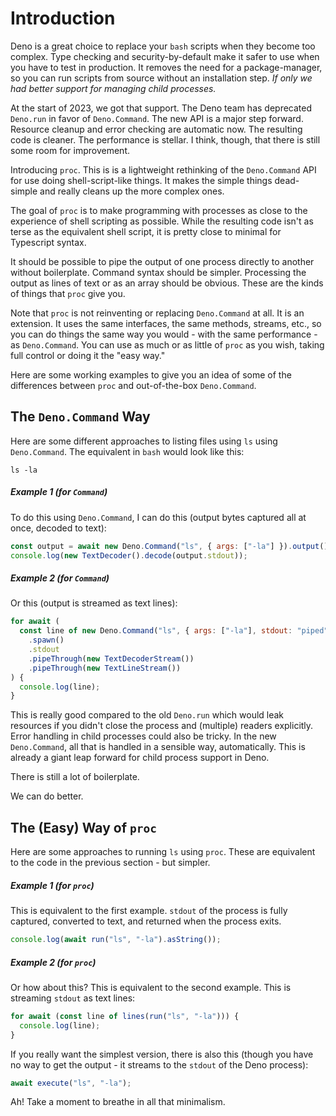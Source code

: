 # Introduction

Deno is a great choice to replace your `bash` scripts when they become too
complex. Type checking and security-by-default make it safer to use when you
have to test in production. It removes the need for a package-manager, so you
can run scripts from source without an installation step. _If only we had better
support for managing child processes._

At the start of 2023, we got that support. The Deno team has deprecated
`Deno.run` in favor of `Deno.Command`. The new API is a major step forward.
Resource cleanup and error checking are automatic now. The resulting code is
cleaner. The performance is stellar. I think, though, that there is still some
room for improvement.

Introducing `proc`. This is is a lightweight rethinking of the `Deno.Command`
API for use doing shell-script-like things. It makes the simple things
dead-simple and really cleans up the more complex ones.

The goal of `proc` is to make programming with processes as close to the
experience of shell scripting as possible. While the resulting code isn't as
terse as the equivalent shell script, it is pretty close to minimal for
Typescript syntax.

It should be possible to pipe the output of one process directly to another
without boilerplate. Command syntax should be simpler. Processing the output as
lines of text or as an array should be obvious. These are the kinds of things
that `proc` give you.

Note that `proc` is not reinventing or replacing `Deno.Command` at all. It is an
extension. It uses the same interfaces, the same methods, streams, etc., so you
can do things the same way you would - with the same performance - as
`Deno.Command`. You can use as much or as little of `proc` as you wish, taking
full control or doing it the "easy way."

Here are some working examples to give you an idea of some of the differences
between `proc` and out-of-the-box `Deno.Command`.

## The `Deno.Command` Way

Here are some different approaches to listing files using `ls` using
`Deno.Command`. The equivalent in `bash` would look like this:

```shell
ls -la
```

##### Example 1 (for `Command`)

To do this using `Deno.Command`, I can do this (output bytes captured all at
once, decoded to text):

```javascript
const output = await new Deno.Command("ls", { args: ["-la"] }).output();
console.log(new TextDecoder().decode(output.stdout));
```

##### Example 2 (for `Command`)

Or this (output is streamed as text lines):

```javascript
for await (
  const line of new Deno.Command("ls", { args: ["-la"], stdout: "piped" })
    .spawn()
    .stdout
    .pipeThrough(new TextDecoderStream())
    .pipeThrough(new TextLineStream())
) {
  console.log(line);
}
```

This is really good compared to the old `Deno.run` which would leak resources if
you didn't close the process and (multiple) readers explicitly. Error handling
in child processes could also be tricky. In the new `Deno.Command`, all that is
handled in a sensible way, automatically. This is already a giant leap forward
for child process support in Deno.

There is still a lot of boilerplate.

We can do better.

## The (Easy) Way of `proc`

Here are some approaches to running `ls` using `proc`. These are equivalent to
the code in the previous section - but simpler.

##### Example 1 (for `proc`)

This is equivalent to the first example. `stdout` of the process is fully
captured, converted to text, and returned when the process exits.

```javascript
console.log(await run("ls", "-la").asString());
```

##### Example 2 (for `proc`)

Or how about this? This is equivalent to the second example. This is streaming
`stdout` as text lines:

```javascript
for await (const line of lines(run("ls", "-la"))) {
  console.log(line);
}
```

If you really want the simplest version, there is also this (though you have no
way to get the output - it streams to the `stdout` of the Deno process):

```javascript
await execute("ls", "-la");
```

Ah! Take a moment to breathe in all that minimalism.
